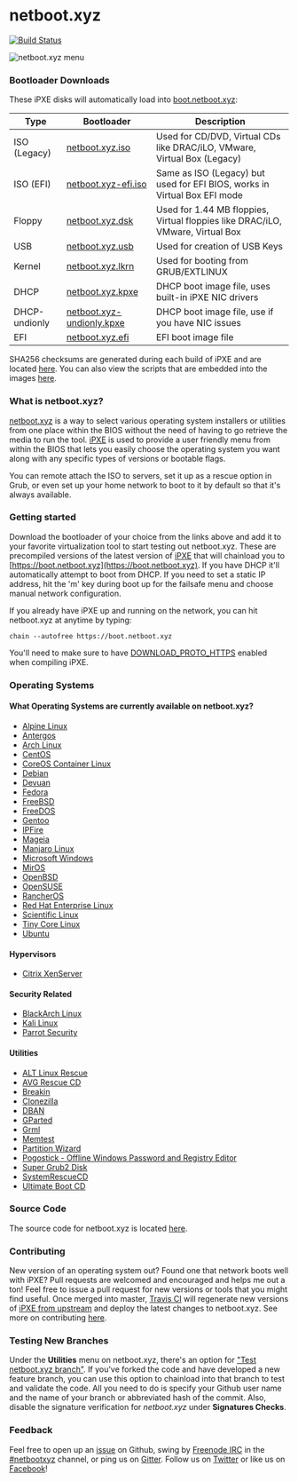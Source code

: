 # netboot.xyz 
[![Build Status](https://travis-ci.org/antonym/netboot.xyz.svg?branch=master)](https://travis-ci.org/antonym/netboot.xyz)

![netboot.xyz menu](img/netboot.xyz.gif)

### Bootloader Downloads

These iPXE disks will automatically load into [boot.netboot.xyz](https://boot.netboot.xyz):

| Type | Bootloader | Description |
|------|------------|-------------|
|ISO (Legacy)| [netboot.xyz.iso](https://boot.netboot.xyz/ipxe/netboot.xyz.iso)| Used for CD/DVD, Virtual CDs like DRAC/iLO, VMware, Virtual Box (Legacy) |
|ISO (EFI)|[netboot.xyz-efi.iso](https://boot.netboot.xyz/ipxe/netboot.xyz-efi.iso)| Same as ISO (Legacy) but used for EFI BIOS, works in Virtual Box EFI mode |
|Floppy| [netboot.xyz.dsk](https://boot.netboot.xyz/ipxe/netboot.xyz.dsk)| Used for 1.44 MB floppies, Virtual floppies like DRAC/iLO, VMware, Virtual Box|
|USB| [netboot.xyz.usb](https://boot.netboot.xyz/ipxe/netboot.xyz.usb)| Used for creation of USB Keys|
|Kernel| [netboot.xyz.lkrn](https://boot.netboot.xyz/ipxe/netboot.xyz.lkrn)| Used for booting from GRUB/EXTLINUX|
|DHCP| [netboot.xyz.kpxe](https://boot.netboot.xyz/ipxe/netboot.xyz.kpxe)| DHCP boot image file, uses built-in iPXE NIC drivers|
|DHCP-undionly| [netboot.xyz-undionly.kpxe](https://boot.netboot.xyz/ipxe/netboot.xyz-undionly.kpxe)| DHCP boot image file, use if you have NIC issues|
|EFI| [netboot.xyz.efi](https://boot.netboot.xyz/ipxe/netboot.xyz.efi)| EFI boot image file|

SHA256 checksums are generated during each build of iPXE and are located [here](https://boot.netboot.xyz/ipxe/netboot.xyz-sha256-checksums.txt).  You can also view the scripts that are embedded into the images [here](https://github.com/antonym/netboot.xyz/tree/master/ipxe/disks).

### What is netboot.xyz?

[netboot.xyz](http://netboot.xyz) is a way to select various operating system installers or utilities from one place within the BIOS without the need of having to go retrieve the media to run the tool.  [iPXE](http://ipxe.org/) is used to provide a user friendly menu from within the BIOS that lets you easily choose the operating system you want along with any specific types of versions or bootable flags.

You can remote attach the ISO to servers, set it up as a rescue option in Grub, or even set up your home network to boot to it by default so that it's always available.

### Getting started

Download the bootloader of your choice from the links above and add it to your favorite virtualization tool to start testing out netboot.xyz.  These are precompiled versions of the latest version of [iPXE](https://github.com/ipxe/ipxe) that will chainload you to [https://boot.netboot.xyz](https://boot.netboot.xyz).  If you have DHCP it'll automatically attempt to boot from DHCP.  If you need to set a static IP address, hit the 'm' key during boot up for the failsafe menu and choose manual network configuration.

If you already have iPXE up and running on the network, you can hit netboot.xyz at anytime by typing:

    chain --autofree https://boot.netboot.xyz

You'll need to make sure to have [DOWNLOAD_PROTO_HTTPS](https://github.com/ipxe/ipxe/blob/master/src/config/general.h#L56) enabled when compiling iPXE.

### Operating Systems

#### What Operating Systems are currently available on netboot.xyz?

* [Alpine Linux](https://alpinelinux.org)
* [Antergos](https://antergos.com)
* [Arch Linux](https://www.archlinux.org)
* [CentOS](https://centos.org)
* [CoreOS Container Linux](https://coreos.com/)
* [Debian](https://debian.org)
* [Devuan](https://devuan.org)
* [Fedora](https://fedoraproject.org)
* [FreeBSD](https://freebsd.org)
* [FreeDOS](http://www.freedos.org)
* [Gentoo](https://gentoo.org)
* [IPFire](https://www.ipfire.org)
* [Mageia](http://www.mageia.org)
* [Manjaro Linux](https://manjaro.github.io)
* [Microsoft Windows](https://www.microsoft.com)
* [MirOS](https://www.mirbsd.org)
* [OpenBSD](http://openbsd.org)
* [OpenSUSE](http://opensuse.org)
* [RancherOS](http://rancher.com/rancher-os/)
* [Red Hat Enterprise Linux](https://www.redhat.com/)
* [Scientific Linux](http://scientificlinux.org)
* [Tiny Core Linux](http://tinycorelinux.net)
* [Ubuntu](http://www.ubuntu.com/)

#### Hypervisors

* [Citrix XenServer](http://xenserver.org)

#### Security Related

* [BlackArch Linux](https://blackarch.org)
* [Kali Linux](https://www.kali.org)
* [Parrot Security](https://www.parrotsec.org)

#### Utilities

* [ALT Linux Rescue](https://en.altlinux.org/Rescue)
* [AVG Rescue CD](http://www.avg.com/us-en/avg-rescue-cd)
* [Breakin](http://www.advancedclustering.com/products/software/breakin/)
* [Clonezilla](http://www.clonezilla.org/)
* [DBAN](http://www.dban.org/)
* [GParted](http://gparted.org)
* [Grml](http://grml.org)
* [Memtest](http://www.memtest.org/)
* [Partition Wizard](http://www.partitionwizard.com)
* [Pogostick - Offline Windows Password and Registry Editor](http://pogostick.net/~pnh/ntpasswd)
* [Super Grub2 Disk](http://www.supergrubdisk.org)
* [SystemRescueCD](https://www.system-rescue-cd.org)
* [Ultimate Boot CD](http://www.ultimatebootcd.com)

### Source Code

The source code for netboot.xyz is located [here](https://github.com/antonym/netboot.xyz).

### Contributing

New version of an operating system out?  Found one that network boots well with iPXE?  Pull requests are welcomed and encouraged and helps me out a ton!  Feel free to issue a pull request for new versions or tools that you might find useful.  Once merged into master, [Travis CI](https://travis-ci.org/antonym/netboot.xyz) will regenerate new versions of [iPXE from upstream](https://github.com/ipxe/ipxe) and deploy the latest changes to netboot.xyz.  See more on contributing [here](https://netboot.xyz/contributing).

### Testing New Branches

Under the **Utilities** menu on netboot.xyz, there's an option for ["Test netboot.xyz branch"](https://github.com/antonym/netboot.xyz/blob/master/src/utils.ipxe#L61).  If you've forked the code and have developed a new feature branch, you can use this option to chainload into that branch to test and validate the code.  All you need to do is specify your Github user name and the name of your branch or abbreviated hash of the commit. Also, disable the signature verification for *netboot.xyz* under **Signatures Checks**.

### Feedback

Feel free to open up an [issue](https://github.com/antonym/netboot.xyz/issues) on Github, swing by [Freenode IRC](http://freenode.net/) in the [#netbootxyz](http://webchat.freenode.net/?channels=#netbootxyz) channel, or ping us on [Gitter](https://gitter.im/antonym/netboot.xyz?utm_source=share-link&utm_medium=link&utm_campaign=share-link).  Follow us on [Twitter](https://twitter.com/netbootxyz) or like us on [Facebook](https://www.facebook.com/netboot.xyz)!
